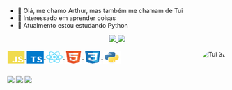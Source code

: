 - 👋 Olá, me chamo Arthur, mas também me chamam de Tui
- 👀 Interessado em aprender coisas
- 🌱 Atualmento estou estudando Python

<div align="center">
  <a href="https://github.com/TuideTui">
  <img height="180em" src="https://github-readme-stats.vercel.app/api?username=TuideTui&show_icons=true&theme=dark&include_all_commits=true&count_private=true"/>
  <img height="180em" src="https://github-readme-stats.vercel.app/api/top-langs/?username=TuideTui&layout=compact&langs_count=7&theme=dark"/>
</div>
  <div style="display: inline_block"><br>
  <img align="center" alt="Rafa-Js" height="30" width="40" src="https://raw.githubusercontent.com/devicons/devicon/master/icons/javascript/javascript-plain.svg">
  <img align="center" alt="Rafa-Ts" height="30" width="40" src="https://raw.githubusercontent.com/devicons/devicon/master/icons/typescript/typescript-plain.svg">
  <img align="center" alt="Rafa-React" height="30" width="40" src="https://raw.githubusercontent.com/devicons/devicon/master/icons/react/react-original.svg">
  <img align="center" alt="Rafa-HTML" height="30" width="40" src="https://raw.githubusercontent.com/devicons/devicon/master/icons/html5/html5-original.svg">
  <img align="center" alt="Rafa-CSS" height="30" width="40" src="https://raw.githubusercontent.com/devicons/devicon/master/icons/css3/css3-original.svg">
  <img align="center" alt="Rafa-Python" height="30" width="40" src="https://raw.githubusercontent.com/devicons/devicon/master/icons/python/python-original.svg">
  <img align="right" alt="Tui 3D" height="150" style="border-radius:50px;" src="https://discord.com/channels/781945999371403315/781946000066740226/971034664619872296">
</div>
  
  ##
  
  <a href="https://www.youtube.com/channel/UCrhr6Q62g1ao_n8soY0FZpQ" target="_blank"><img src="https://img.shields.io/badge/YouTube-FF0000?style=for-the-badge&logo=youtube&logoColor=white" target="_blank"></a>
 	<a href="https://www.twitch.tv/tuidetui/about" target="_blank"><img src="https://img.shields.io/badge/Twitch-9146FF?style=for-the-badge&logo=twitch&logoColor=white" target="_blank"></a>
  <a href = "mailto:arthurlimaarthurlimaarthurlima@hotmail.com"><img src="https://img.shields.io/badge/-Gmail-%23333?style=for-the-badge&logo=gmail&logoColor=white" target="_blank"></a>
